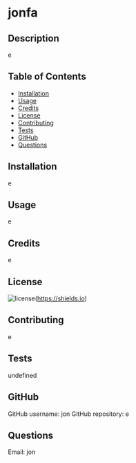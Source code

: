 
# jonfa

## Description
e

## Table of Contents

* [Installation](#installation)
* [Usage](#usage)
* [Credits](#credits)
* [License](#license)
* [Contributing](#contributing)
* [Tests](#tests)
* [GitHub](#github)
* [Questions](#questions)


## Installation
e

## Usage
e

## Credits
e

## License
![license](https://img.shields.io/badge/license-MIT-green)(https://shields.io)

## Contributing
e

## Tests
undefined

## GitHub
GitHub username: jon
GitHub repository: e

## Questions
Email: jon
  